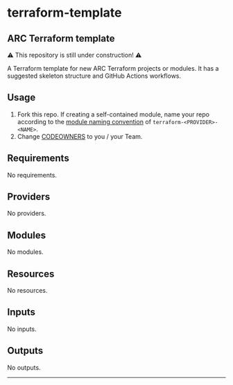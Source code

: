 # terraform-template

## ARC Terraform template

⚠️ This repository is still under construction! ⚠️

A Terraform template for new ARC Terraform projects or modules. It has a
suggested skeleton structure and GitHub Actions workflows.

## Usage

1. Fork this repo. If creating a self-contained module, name your repo
   according to the [module naming convention](https://developer.hashicorp.com/terraform/registry/modules/publish)
   of `terraform-<PROVIDER>-<NAME>`.
2. Change [CODEOWNERS](.github/CODEOWNERS) to you / your Team.

<!-- BEGIN_TF_DOCS -->
## Requirements

No requirements.

## Providers

No providers.

## Modules

No modules.

## Resources

No resources.

## Inputs

No inputs.

## Outputs

No outputs.

---
<!-- END_TF_DOCS -->
